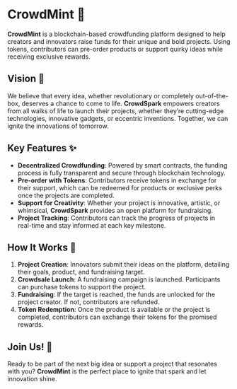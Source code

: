 # CrowdMint 🚀

**CrowdMint** is a blockchain-based crowdfunding platform designed to help creators and innovators raise funds for their unique and bold projects. Using tokens, contributors can pre-order products or support quirky ideas while receiving exclusive rewards.

## Vision 🌟

We believe that every idea, whether revolutionary or completely out-of-the-box, deserves a chance to come to life. **CrowdSpark** empowers creators from all walks of life to launch their projects, whether they’re cutting-edge technologies, innovative gadgets, or eccentric inventions. Together, we can ignite the innovations of tomorrow.

## Key Features ✨

- **Decentralized Crowdfunding**: Powered by smart contracts, the funding process is fully transparent and secure through blockchain technology.
- **Pre-order with Tokens**: Contributors receive tokens in exchange for their support, which can be redeemed for products or exclusive perks once the projects are completed.
- **Support for Creativity**: Whether your project is innovative, artistic, or whimsical, **CrowdSpark** provides an open platform for fundraising.
- **Project Tracking**: Contributors can track the progress of projects in real-time and stay informed at each key milestone.

## How It Works 🔧

1. **Project Creation**: Innovators submit their ideas on the platform, detailing their goals, product, and fundraising target.
2. **Crowdsale Launch**: A fundraising campaign is launched. Participants can purchase tokens to support the project.
3. **Fundraising**: If the target is reached, the funds are unlocked for the project creator. If not, contributors are refunded.
4. **Token Redemption**: Once the product is available or the project is completed, contributors can exchange their tokens for the promised rewards.

## Join Us! 🚀

Ready to be part of the next big idea or support a project that resonates with you? **CrowdMint** is the perfect place to ignite that spark and let innovation shine.
